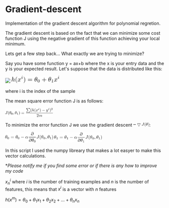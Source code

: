 # Gradient-descent

Implementation of the gradient descent algorithm for polynomial regretion.

The gradient descent is based on the fact that we can minimize some cost function J using the negative gradient of this function achieving your local minimum.

Lets get a few step back... What exactly we are trying to minimize?

Say you have some function y = ax+b where the x is your entry data and the y is your expected result. Let's suppose that the data is distributed like this:

<img src="https://github.com/HenriqueMedeiross/Gradient-descent-study/blob/master/Equations/scatt.png?raw=true">






<img src="https://github.com/HenriqueMedeiross/Gradient-descent-linear-regretion-1-variable/blob/master/Equations/eq1.png?raw=true" width="30%" height="30%">

where i is the index of the sample

The mean square error function J is as follows:

<img src="https://github.com/HenriqueMedeiross/Gradient-descent-linear-regretion-1-variable/blob/master/Equations/eq2.png?raw=true" width="30%" height="30%">

To minimize the error function J we use the gradient descent <img src="https://github.com/HenriqueMedeiross/Gradient-descent-linear-regretion-1-variable/blob/master/Equations/eq3.png?raw=true" width="10%" height="10%">:

<img src="https://github.com/HenriqueMedeiross/Gradient-descent-linear-regretion-1-variable/blob/master/Equations/eq4.png?raw=true" width="30%" height="30%">

<img src="https://github.com/HenriqueMedeiross/Gradient-descent-linear-regretion-1-variable/blob/master/Equations/eq5.png?raw=true" width="30%" height="30%">

In this script I used the numpy libreary that makes a lot easyer to make this vector calculations.

\**Please notify me if you find some error or if there is any how to improve my code*

$x^i_n$ where $i$ is the number of training examples and $n$ is the number of features, this means that $x^i$ is a vector with $n$ features


$h(x^m) = \theta_0 + \theta_1 x_1 + \theta_2 x_2 + ... + \theta_n x_n$
